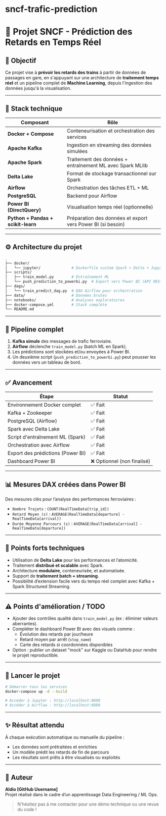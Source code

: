 # sncf-trafic-prediction

# 🚆 Projet SNCF - Prédiction des Retards en Temps Réel

## 🎯 Objectif

Ce projet vise à **prévoir les retards des trains** à partir de données de passages en gare, en s'appuyant sur une architecture de **traitement temps réel** et un pipeline complet de **Machine Learning**, depuis l'ingestion des données jusqu'à la visualisation.

---

## 🧱 Stack technique

| Composant       | Rôle                                                                 |
|-----------------|----------------------------------------------------------------------|
| **Docker + Compose** | Conteneurisation et orchestration des services                     |
| **Apache Kafka**     | Ingestion en streaming des données simulées                        |
| **Apache Spark**     | Traitement des données + entraînement ML avec Spark MLlib         |
| **Delta Lake**       | Format de stockage transactionnel sur Spark                        |
| **Airflow**          | Orchestration des tâches ETL + ML                                  |
| **PostgreSQL**       | Backend pour Airflow                                               |
| **Power BI (DirectQuery)** | Visualisation temps réel (optionnelle)                        |
| **Python + Pandas + scikit-learn** | Préparation des données et export vers Power BI (si besoin) |

---

## ⚙️ Architecture du projet

```bash
.
├── docker/
│   └── jupyter/              # Dockerfile custom Spark + Delta + Jupyter
├── scripts/
│   ├── train_model.py        # Entraînement ML
│   └── push_prediction_to_powerbi.py  # Export vers Power BI (API REST)
├── dags/
│   └── train_predict_dag.py  # DAG Airflow pour orchestration
├── data/                     # Données brutes
├── notebooks/                # Analyses exploratoires
├── docker-compose.yml        # Stack complète
└── README.md
```

---

## 🔁 Pipeline complet

1. **Kafka simule** des messages de trafic ferroviaire.
2. **Airflow** déclenche `train_model.py` (batch ML en Spark).
3. Les prédictions sont stockées et/ou envoyées à Power BI.
4. Un deuxième script (`push_prediction_to_powerbi.py`) peut pousser les données vers un tableau de bord.

---

## ✅ Avancement

| Étape                                 | Statut  |
|---------------------------------------|---------|
| Environnement Docker complet          | ✅ Fait |
| Kafka + Zookeeper                     | ✅ Fait |
| PostgreSQL (Airflow)                  | ✅ Fait |
| Spark avec Delta Lake                 | ✅ Fait |
| Script d'entraînement ML (Spark)      | ✅ Fait |
| Orchestration avec Airflow            | ✅ Fait |
| Export des prédictions (Power BI)     | ✅ Fait |
| Dashboard Power BI                    | ❌ Optionnel (non finalisé) |

---

## 📊 Mesures DAX créées dans Power BI

Des mesures clés pour l’analyse des performances ferroviaires :
- `Nombre Trajets` : `COUNT(RealTimeData[trip_id])`
- `Retard Moyen (s)` : `AVERAGE(RealTimeData[departure] - RealTimeData[arrival])`
- `Durée Moyenne Parcours (s)` : `AVERAGE(RealTimeData[arrival] - RealTimeData[departure])`

---

## 🧠 Points forts techniques

- Utilisation de **Delta Lake** pour les performances et l’atomicité.
- Traitement **distribué et scalable** avec Spark.
- Architecture **modulaire**, conteneurisée, et automatisée.
- Support de **traitement batch + streaming**.
- Possibilité d’extension facile vers du temps réel complet avec Kafka + Spark Structured Streaming.

---

## ⚠️ Points d'amélioration / TODO

- Ajouter des contrôles qualité dans `train_model.py` (ex : éliminer valeurs aberrantes).
- Compléter le dashboard Power BI avec des visuels comme :
  - Évolution des retards par jour/heure
  - Retard moyen par arrêt (`stop_name`)
  - Carte des retards si coordonnées disponibles
- Option : publier un dataset "mock" sur Kaggle ou DataHub pour rendre le projet reproductible.

---

## 🚀 Lancer le projet

```bash
# Démarrer tous les services
docker-compose up -d --build

# Accéder à Jupyter : http://localhost:8888
# Accéder à Airflow : http://localhost:8080
```

---

## ✨ Résultat attendu

À chaque exécution automatique ou manuelle du pipeline :
- Les données sont prétraitées et enrichies
- Un modèle prédit les retards de fin de parcours
- Les résultats sont prêts à être visualisés ou exploités

---

## 🙋 Auteur

**Aldio [GitHub Username]**  
Projet réalisé dans le cadre d’un apprentissage Data Engineering / ML Ops.

> N'hésitez pas à me contacter pour une démo technique ou une revue du code !

